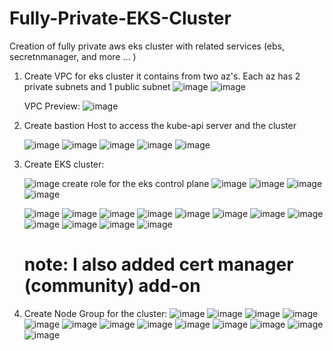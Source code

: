 # Fully-Private-EKS-Cluster
Creation of fully private aws eks cluster with related services (ebs, secretnmanager, and more ... )

1. Create VPC for eks cluster
   it contains from two az's. Each az has 2 private subnets and 1 public subnet
   ![image](https://github.com/user-attachments/assets/3d9964a7-37af-434e-ab53-4358b97b37cf)
   ![image](https://github.com/user-attachments/assets/66e2bb31-fc4c-4b13-86ab-875786a1535d)

   VPC Preview:
   ![image](https://github.com/user-attachments/assets/f192ccf4-7588-46eb-b40f-be35c7f15f1d)

2. Create bastion Host to access the kube-api server and the cluster

   ![image](https://github.com/user-attachments/assets/ccae921a-970f-4fcd-94f2-f074b2e851b8)
   ![image](https://github.com/user-attachments/assets/3e1a52c5-e892-4e72-a75b-ce475f5eb5cc)
   ![image](https://github.com/user-attachments/assets/7701fa6a-acbb-4453-bd77-692fb937bbab)
   ![image](https://github.com/user-attachments/assets/b4ffe105-c068-4592-b162-5e980f1d777a)
   ![image](https://github.com/user-attachments/assets/19b94604-6e7a-45f5-b6c7-a14e33f4b4d6)

3. Create EKS cluster:

   ![image](https://github.com/user-attachments/assets/dbe1d8da-c7d5-4810-9cb9-5ff942107c9b)
   create role for the eks control plane
   ![image](https://github.com/user-attachments/assets/88da32ab-ee20-45b6-ba4a-0b4090e1d4e4)
   ![image](https://github.com/user-attachments/assets/0b19c629-e3a6-4e3f-8136-77d64247443a)
   ![image](https://github.com/user-attachments/assets/c12db90c-2f99-4b63-9582-04bf2363ae3f)
   ![image](https://github.com/user-attachments/assets/03345dc1-edef-4b98-9a1b-0f50062a644d)
   
   ![image](https://github.com/user-attachments/assets/f8e64b4c-4a97-4a25-a4ae-7fc11eaaefe9)
   ![image](https://github.com/user-attachments/assets/685cb4d1-bb30-43b1-8ac9-88be55508b31)
   ![image](https://github.com/user-attachments/assets/aa850396-737e-4dae-b749-4121b8550cb6)
   ![image](https://github.com/user-attachments/assets/0b440084-59b5-4947-899b-6436c8fb7e85)
   ![image](https://github.com/user-attachments/assets/2d0328be-84e3-4737-924c-6929009d6c45)
   ![image](https://github.com/user-attachments/assets/8537e5ca-154f-4afc-a353-165d43ee6fad)
   ![image](https://github.com/user-attachments/assets/4531c684-7ebd-44d7-ad46-705f44405a6d)
   ![image](https://github.com/user-attachments/assets/01e9a388-75ef-4ecb-994d-f9b63cbaacde)
   ![image](https://github.com/user-attachments/assets/d2fdc8cf-7502-42be-bc03-f8c356cf54e2)
   ![image](https://github.com/user-attachments/assets/ced677a5-2a44-4342-a17c-111cf2745733)
   ![image](https://github.com/user-attachments/assets/fe478a85-bf8c-4b20-a5ec-e7c3190122a9)
   ![image](https://github.com/user-attachments/assets/e0eebd72-00e0-416c-a1b8-d8b31449b2ee)
   # note: I also added cert manager (community) add-on

4. Create Node Group for the cluster:
   ![image](https://github.com/user-attachments/assets/a49c3596-ebc7-419e-ad33-4b034592edc8)
   ![image](https://github.com/user-attachments/assets/bc68e2e3-6cdd-4123-bc4f-ebe5fa5f7563)
   ![image](https://github.com/user-attachments/assets/0ee3394b-6679-4f80-8056-06567c46945d)
   ![image](https://github.com/user-attachments/assets/f9f389db-d932-4a07-b933-cfbb248bbdc5)
   ![image](https://github.com/user-attachments/assets/d042c84f-2c62-49da-9559-b3cea89a861a)
   ![image](https://github.com/user-attachments/assets/f7e00b6a-4941-4e40-8f12-596e9d9738cd)
   ![image](https://github.com/user-attachments/assets/df4c60e7-57cf-4b56-a7bb-4379152a8a04)
   ![image](https://github.com/user-attachments/assets/b9f15612-b1b7-49c7-8f99-518edd89c3b7)
   ![image](https://github.com/user-attachments/assets/ddc2799d-c4eb-44ec-945c-7328de118e8d)
   ![image](https://github.com/user-attachments/assets/c7666a90-6172-4150-b062-126475005fcc)
   ![image](https://github.com/user-attachments/assets/f7d0eafe-0644-4197-8034-48bf7bbf3f24)
   ![image](https://github.com/user-attachments/assets/2941815f-ee37-43dd-a795-05429e67623d)
   ![image](https://github.com/user-attachments/assets/80ab33eb-99ba-4c2b-8037-afebd82b2c1b)




   

   





